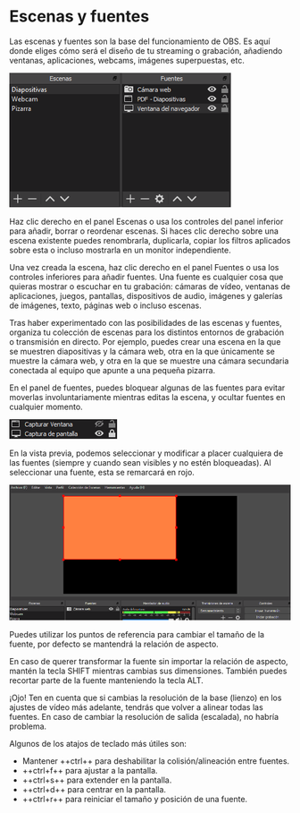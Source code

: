 # Escenas y fuentes

Las escenas y fuentes son la base del funcionamiento de OBS. Es aquí donde eliges cómo será el diseño de tu streaming o grabación, añadiendo ventanas, aplicaciones, webcams, imágenes superpuestas, etc.

![Escenas y fuentes](images/escenas_y_fuentes.png)


Haz clic derecho en el panel Escenas o usa los controles del panel inferior para añadir, borrar o reordenar escenas. Si haces clic derecho sobre una escena existente puedes renombrarla, duplicarla, copiar los filtros aplicados sobre esta o incluso mostrarla en un monitor independiente.

Una vez creada la escena, haz clic derecho en el panel Fuentes o usa los controles inferiores para añadir fuentes. Una fuente es cualquier cosa que quieras mostrar o escuchar en tu grabación: cámaras de vídeo, ventanas de aplicaciones, juegos, pantallas, dispositivos de audio, imágenes y galerías de imágenes, texto, páginas web o incluso escenas.

Tras haber experimentado con las posibilidades de las escenas y fuentes, organiza tu colección de escenas para los distintos entornos de grabación o transmisión en directo. Por ejemplo, puedes crear una escena en la que se muestren diapositivas y la cámara web, otra en la que únicamente se muestre la cámara web, y otra en la que se muestre una cámara secundaria conectada al equipo que apunte a una pequeña pizarra.

En el panel de fuentes, puedes bloquear algunas de las fuentes para evitar moverlas involuntariamente mientras editas la escena, y ocultar fuentes en cualquier momento.

![Visibilidad](images/visibilidad.png)

En la vista previa, podemos seleccionar y modificar a placer cualquiera de las fuentes (siempre y cuando sean visibles y no estén bloqueadas). Al seleccionar una fuente, esta se remarcará en rojo.

![Selección de fuente](images/rojo.png)

Puedes utilizar los puntos de referencia para cambiar el tamaño de la fuente, por defecto se mantendrá la relación de aspecto.

En caso de querer transformar la fuente sin importar la relación de aspecto, mantén la tecla SHIFT mientras cambias sus dimensiones. También puedes recortar parte de la fuente manteniendo la tecla ALT.

¡Ojo! Ten en cuenta que si cambias la resolución de la base (lienzo) en los ajustes de vídeo más adelante, tendrás que volver a alinear todas las fuentes. En caso de cambiar la resolución de salida (escalada), no habría problema.

Algunos de los atajos de teclado más útiles son:

* Mantener ++ctrl++ para deshabilitar la colisión/alineación entre fuentes.
* ++ctrl+f++ para ajustar a la pantalla.
* ++ctrl+s++ para extender en la pantalla.
* ++ctrl+d++ para centrar en la pantalla.
* ++ctrl+r++ para reiniciar el tamaño y posición de una fuente.
